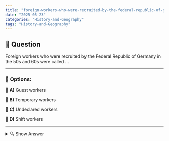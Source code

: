 ```yaml
---
title: "foreign-workers-who-were-recruited-by-the-federal-republic-of-germany-in-the-50s-and-60s-were-called"
date: "2025-05-23"
categories: "History-and-Geography"
tags: "History-and-Geography"
---
```


## 📌 **Question**

Foreign workers who were recruited by the Federal Republic of Germany in the 50s and 60s were called ...



---

### 📝 **Options:**

🔘 **A)** Guest workers

🔘 **B)** Temporary workers

🔘 **C)** Undeclared workers

🔘 **D)** Shift workers

---

<details>
  <summary>🔍 Show Answer</summary>

  <p>
💡  <b>Correct Answer:</b>  a
  </p>
  <p>
    📖<b>Explanation:</b>
    
  </p>
</details>
